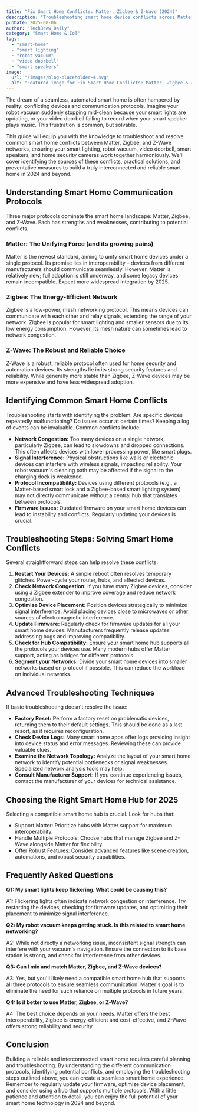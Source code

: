 ```yaml
---
title: "Fix Smart Home Conflicts: Matter, Zigbee & Z-Wave (2024)"
description: "Troubleshooting smart home device conflicts across Matter, Zigbee, & Z-Wave networks.  Resolve issues with smart lighting, robot vacuums, and video doorbells. Get your smart home working seamlessly! Read now!"
pubDate: 2025-08-06
author: "TechBrew Daily"
category: "Smart Home & IoT"
tags:
  - "smart-home"
  - "smart lighting"
  - "robot vacuum"
  - "video doorbell"
  - "smart speakers"
image:
  url: "/images/blog-placeholder-4.svg"
  alt: "Featured image for Fix Smart Home Conflicts: Matter, Zigbee & Z-Wave (2024)"
---
```


The dream of a seamless, automated smart home is often hampered by reality: conflicting devices and communication protocols.  Imagine your robot vacuum suddenly stopping mid-clean because your smart lights are updating, or your video doorbell failing to record when your smart speaker plays music. This frustration is common, but solvable.


This guide will equip you with the knowledge to troubleshoot and resolve common smart home conflicts between Matter, Zigbee, and Z-Wave networks, ensuring your smart lighting, robot vacuum, video doorbell, smart speakers, and home security cameras work together harmoniously. We'll cover identifying the sources of these conflicts, practical solutions, and preventative measures to build a truly interconnected and reliable smart home in 2024 and beyond.


## Understanding Smart Home Communication Protocols

Three major protocols dominate the smart home landscape: Matter, Zigbee, and Z-Wave. Each has strengths and weaknesses, contributing to potential conflicts.

### Matter: The Unifying Force (and its growing pains)

Matter is the newest standard, aiming to unify smart home devices under a single protocol. Its promise lies in interoperability – devices from different manufacturers should communicate seamlessly.  However, Matter is relatively new; full adoption is still underway, and some legacy devices remain incompatible.  Expect more widespread integration by 2025.

### Zigbee: The Energy-Efficient Network

Zigbee is a low-power, mesh networking protocol. This means devices can communicate with each other and relay signals, extending the range of your network. Zigbee is popular for smart lighting and smaller sensors due to its low energy consumption. However, its mesh nature can sometimes lead to network congestion.

### Z-Wave: The Robust and Reliable Choice

Z-Wave is a robust, reliable protocol often used for home security and automation devices. Its strengths lie in its strong security features and reliability. While generally more stable than Zigbee, Z-Wave devices may be more expensive and have less widespread adoption.

## Identifying Common Smart Home Conflicts

Troubleshooting starts with identifying the problem. Are specific devices repeatedly malfunctioning?  Do issues occur at certain times?  Keeping a log of events can be invaluable.  Common conflicts include:

* **Network Congestion:** Too many devices on a single network, particularly Zigbee, can lead to slowdowns and dropped connections.  This often affects devices with lower processing power, like smart plugs.
* **Signal Interference:**  Physical obstructions like walls or electronic devices can interfere with wireless signals, impacting reliability.  Your robot vacuum's cleaning path may be affected if the signal to the charging dock is weakened.
* **Protocol Incompatibility:** Devices using different protocols (e.g., a Matter-based smart lock and a Zigbee-based smart lighting system) may not directly communicate without a central hub that translates between protocols.
* **Firmware Issues:** Outdated firmware on your smart home devices can lead to instability and conflicts. Regularly updating your devices is crucial.


## Troubleshooting Steps: Solving Smart Home Conflicts

Several straightforward steps can help resolve these conflicts:

1. **Restart Your Devices:**  A simple reboot often resolves temporary glitches.  Power-cycle your router, hubs, and affected devices.
2. **Check Network Congestion:**  If you have many Zigbee devices, consider using a Zigbee extender to improve coverage and reduce network congestion.
3. **Optimize Device Placement:**  Position devices strategically to minimize signal interference.  Avoid placing devices close to microwaves or other sources of electromagnetic interference.
4. **Update Firmware:** Regularly check for firmware updates for all your smart home devices. Manufacturers frequently release updates addressing bugs and improving compatibility.
5. **Check for Hub Compatibility:**  Ensure your smart home hub supports all the protocols your devices use.  Many modern hubs offer Matter support, acting as bridges for different protocols.
6. **Segment your Networks:**  Divide your smart home devices into smaller networks based on protocol if possible. This can reduce the workload on individual networks.


##  Advanced Troubleshooting Techniques

If basic troubleshooting doesn't resolve the issue:

* **Factory Reset:** Perform a factory reset on problematic devices, returning them to their default settings.  This should be done as a last resort, as it requires reconfiguration.
* **Check Device Logs:** Many smart home apps offer logs providing insight into device status and error messages.  Reviewing these can provide valuable clues.
* **Examine the Network Topology:** Analyze the layout of your smart home network to identify potential bottlenecks or signal weaknesses.  Specialized network analysis tools may help.
* **Consult Manufacturer Support:** If you continue experiencing issues, contact the manufacturer of your devices for technical assistance.


##  Choosing the Right Smart Home Hub for 2025

Selecting a compatible smart home hub is crucial.  Look for hubs that:

* Support Matter:  Prioritize hubs with Matter support for maximum interoperability.
* Handle Multiple Protocols:  Choose hubs that manage Zigbee and Z-Wave alongside Matter for flexibility.
* Offer Robust Features:  Consider advanced features like scene creation, automations, and robust security capabilities.



## Frequently Asked Questions

**Q1: My smart lights keep flickering. What could be causing this?**

A1: Flickering lights often indicate network congestion or interference. Try restarting the devices, checking for firmware updates, and optimizing their placement to minimize signal interference.

**Q2: My robot vacuum keeps getting stuck. Is this related to smart home networking?**

A2: While not directly a networking issue, inconsistent signal strength can interfere with your vacuum's navigation. Ensure the connection to its base station is strong, and check for interference from other devices.

**Q3:  Can I mix and match Matter, Zigbee, and Z-Wave devices?**

A3: Yes, but you'll likely need a compatible smart home hub that supports all three protocols to ensure seamless communication.  Matter's goal is to eliminate the need for such reliance on multiple protocols in future years.

**Q4:  Is it better to use Matter, Zigbee, or Z-Wave?**

A4:  The best choice depends on your needs. Matter offers the best interoperability, Zigbee is energy-efficient and cost-effective, and Z-Wave offers strong reliability and security.


## Conclusion

Building a reliable and interconnected smart home requires careful planning and troubleshooting. By understanding the different communication protocols, identifying potential conflicts, and employing the troubleshooting steps outlined above, you can create a seamless smart home experience. Remember to regularly update your firmware, optimize device placement, and consider using a hub that supports multiple protocols.  With a little patience and attention to detail, you can enjoy the full potential of your smart home technology in 2024 and beyond.